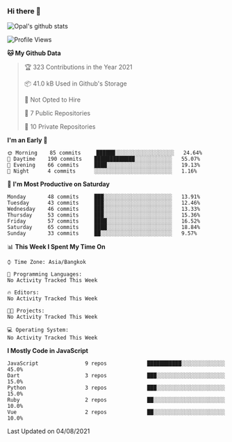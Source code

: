 ### Hi there 👋

![Opal's github stats](https://github-readme-stats.vercel.app/api?username=coolkidneversleep&count_private=true&show_icons=true&theme=radical)


<!--START_SECTION:waka-->
![Profile Views](http://img.shields.io/badge/Profile%20Views-4-blue)

**🐱 My Github Data** 

> 🏆 323 Contributions in the Year 2021
 > 
> 📦 41.0 kB Used in Github's Storage 
 > 
> 🚫 Not Opted to Hire
 > 
> 📜 7 Public Repositories 
 > 
> 🔑 10 Private Repositories  
 > 
**I'm an Early 🐤** 

```text
🌞 Morning    85 commits     ██████░░░░░░░░░░░░░░░░░░░   24.64% 
🌆 Daytime    190 commits    █████████████░░░░░░░░░░░░   55.07% 
🌃 Evening    66 commits     ████░░░░░░░░░░░░░░░░░░░░░   19.13% 
🌙 Night      4 commits      ░░░░░░░░░░░░░░░░░░░░░░░░░   1.16%

```
📅 **I'm Most Productive on Saturday** 

```text
Monday       48 commits     ███░░░░░░░░░░░░░░░░░░░░░░   13.91% 
Tuesday      43 commits     ███░░░░░░░░░░░░░░░░░░░░░░   12.46% 
Wednesday    46 commits     ███░░░░░░░░░░░░░░░░░░░░░░   13.33% 
Thursday     53 commits     ███░░░░░░░░░░░░░░░░░░░░░░   15.36% 
Friday       57 commits     ████░░░░░░░░░░░░░░░░░░░░░   16.52% 
Saturday     65 commits     ████░░░░░░░░░░░░░░░░░░░░░   18.84% 
Sunday       33 commits     ██░░░░░░░░░░░░░░░░░░░░░░░   9.57%

```


📊 **This Week I Spent My Time On** 

```text
⌚︎ Time Zone: Asia/Bangkok

💬 Programming Languages: 
No Activity Tracked This Week

🔥 Editors: 
No Activity Tracked This Week

🐱‍💻 Projects: 
No Activity Tracked This Week

💻 Operating System: 
No Activity Tracked This Week

```

**I Mostly Code in JavaScript** 

```text
JavaScript               9 repos             ███████████░░░░░░░░░░░░░░   45.0% 
Dart                     3 repos             ███░░░░░░░░░░░░░░░░░░░░░░   15.0% 
Python                   3 repos             ███░░░░░░░░░░░░░░░░░░░░░░   15.0% 
Ruby                     2 repos             ██░░░░░░░░░░░░░░░░░░░░░░░   10.0% 
Vue                      2 repos             ██░░░░░░░░░░░░░░░░░░░░░░░   10.0%

```



 Last Updated on 04/08/2021
<!--END_SECTION:waka-->
